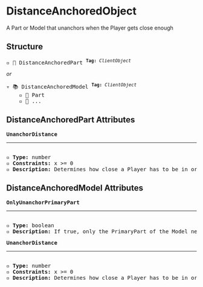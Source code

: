 # DistanceAnchoredObject

A Part or Model that unanchors when the Player gets close enough

## Structure
<pre>
▫️ 🔲 DistanceAnchoredPart <sup><b>Tag:</b> <i>ClientObject</i></sup>
</pre>
<i>or</i>
<pre>
▿ 📚 DistanceAnchoredModel <sup><b>Tag:</b> <i>ClientObject</i></sup>
    ▫️ 🔲 Part
    ▫️ 🔲 ...
</pre>

## DistanceAnchoredPart Attributes
<pre>
<b>UnanchorDistance</b>  
<hr>
▫️ <b>Type:</b> number  
▫️ <b>Constraints:</b> x >= 0  
▫️ <b>Description:</b> Determines how close a Player has to be in order to cause the Part to unanchor
</pre>

## DistanceAnchoredModel Attributes
<pre>
<b>OnlyUnanchorPrimaryPart</b>  
<hr>
▫️ <b>Type:</b> boolean  
▫️ <b>Description:</b> If true, only the PrimaryPart of the Model needs to be unanchored. If false, all Parts in the Model will be unanchored
</pre>

<pre>
<b>UnanchorDistance</b>  
<hr>
▫️ <b>Type:</b> number  
▫️ <b>Constraints:</b> x >= 0  
▫️ <b>Description:</b> Determines how close a Player has to be in order to cause the Part(s) to unanchor
</pre>
